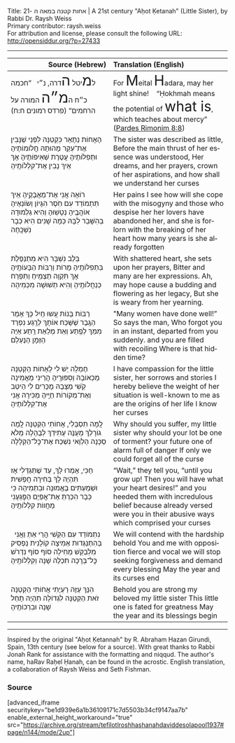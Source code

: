 <html>
<head></head>
<body>
Title: אחות קטנה במאה ה -21 | A 21st century "Aḥot Ḳetanah" (Little Sister), by Rabbi Dr. Raysh Weiss<br />
Primary contributor: raysh.weiss<br />
For attribution and license, please consult the following URL: <a href="http://opensiddur.org/?p=27433">http://opensiddur.org/?p=27433</a>
<p />
<hr />

<table style="margin-left: auto;margin-right: auto;" class="draggable">
<thead><tr><th id="x" style="text-align: right;">Source (Hebrew)</th><th style="text-align: left;">Translation (English)</th></tr></thead>
<tbody>
<tr><td style="vertical-align:top;" width="46%">
<div class="liturgy" lang="he">
ל<span style="font-size: xx-large;">מ</span>יטל <span style="font-size: xx-large;">ה</span>דרה, נ״י
&nbsp;
”חכמה כ״ח ה<span style="font-size: xx-large;">מ״ה</span> המורה על הרחמים“ <span class="citation">(פרדס רמונים ח:ח)</span>
</span></div></td>
 
<td style="vertical-align:top;" width="53%">
<div class="english" lang="en">
For <span style="font-size: xx-large;">M</span>eital <span style="font-size: xx-large;">H</span>adara, may her light shine!
 &nbsp;
“Ḥokhmah means the potential of <span style="font-size: xx-large;">what is</span>, which teaches about mercy” (<a href="https://www.sefaria.org/Pardes_Rimonim.8.8?lang=he">Pardes Rimonim 8:8</a>)
</div></td></tr>


<tr><td style="vertical-align:top;" width="46%">
<div class="liturgy" lang="he">
<span class="acrostic">הָ</span>אָחוֹת נְתָאֵר כִּקְטַנָּה
לִפְנֵי שֶׁנָּבִין אֶת־עִקַּר מָהוּתָהּ
חֲלוֹמוֹתֶיהָ וּתְפִלּוֹתֶיהָ
עֲטֶרֶת שְׁאִיפוֹתֶיהָ
אָךְ אֵיךְ נָבִין אֶת־קִלְלוֹתֶֽיהָ
</span></div></td>
 
<td style="vertical-align:top;" width="53%">
<div class="english" lang="en">
The sister was described as little,
Before the main thrust of her essence was understood,
Her dreams, and her prayers, 
crown of her aspirations,
and how shall we understand her curses
</div></td></tr>


<tr><td style="vertical-align:top;" width="46%">
<div class="liturgy" lang="he">
<span class="acrostic">ר</span>וֹאָה אֲנִי אֶת־מַאֲבָקֶֽיהָ
אֵיךְ תִּתְמוֹדֵד עִם חֹֽסֶר הִגָּיוֹן וְשׂוֹנְאֶיהָ
אוֹהֲבֶֽיהָ נְטָשֽׁוּהָ וְהִיא גַלְמוּדָה בְּהִשָּׁבֵר לִבָּהּ
כַּמָּה שָׁנִים הִיא כְּבָר נִשְׁכָּֽחָה
</span></div></td>
 
<td style="vertical-align:top;" width="53%">
<div class="english" lang="en">
Her pains I see
how will she cope with the misogyny and those who despise her
her lovers have abandoned her, and she is forlorn with the breaking of her heart
how many years is she already forgotten
</div></td></tr>


<tr><td style="vertical-align:top;" width="46%">
<div class="liturgy" lang="he">
<span class="acrostic">בְּ</span>לֵב נִשְׁבָּר הִיא מִתְנַפֶּלֶת בִּתְפִלּוֹתֶֽיהָ
מָרוֹת וְרַבּוֹת הַבָּעוֹתֶֽיהָ
אָךְ תִּקְוָה תַצְמִֽיחַ וְתִפְרַח כְּנַחֲלוֹתֶֽיהָ
וְהִיא תְשׁוּשָׁה מִכְּמִיהָה
</span></div></td>
 
<td style="vertical-align:top;" width="53%">
<div class="english" lang="en">
With shattered heart, she sets upon her prayers,
Bitter and many are her expressions.
Ah, may hope cause a budding and flowering as her legacy,
But she is weary from her yearning.
</div></td></tr>


<tr><td style="vertical-align:top;" width="46%">
<div class="liturgy" lang="he">
<span class="acrostic">רַ</span>בּוֹת בָּנוֹת עָֽשוּ חַֽיִל
כָּךְ אָמַר הַגֶּֽבֶר
שֶׁשָּׁכַח אוֹתָךְ לְרֶֽגַע
נִפְרַד מִמֵּךְ לְפֶֽתַע
וְאַת מְלֵאַת רֵֽתַע
אַיֵּה הַזְּמָן הַנֶּעְלַם
</span></div></td>
 
<td style="vertical-align:top;" width="53%">
<div class="english" lang="en">
"Many women have done well!” 
So says the man,
Who forgot you in an instant, 
departed from you suddenly.
and you are filled with recoiling
Where is that hidden time?
</div></td></tr>


<tr><td style="vertical-align:top;" width="46%">
<div class="liturgy" lang="he">
<span class="acrostic">חֶ</span>מְלָה יֵשׁ לִי לָאָחוֹת הַקְּטַנָּה
מַכְאוֹבָהּ וְסִפּוּרֶֽיהָ הֲרֵינִי מַאֲמִינָה
קֹֽשִׁי מַצָּבָהּ
מֻכָּרִים לִי הֵיטֵב
וְאֶת־מְקוֹרוֹת חַיֶּֽיהָ
מַכִּירָה אֲנִי אֶת־קִלְלוֹתֶיהָ
</span></div></td>
 
<td style="vertical-align:top;" width="53%">
<div class="english" lang="en">
I have compassion for the little sister,
           her sorrows and stories I hereby believe
the weight of her situation
is well-known to me
as are the origins of her life
I know her curses
</div></td></tr>


<tr><td style="vertical-align:top;" width="46%">
<div class="liturgy" lang="he">
<span class="acrostic">לָֽ</span>מָּה תִסְבְּלִי, אָחוֹתִי הַקְּטַנָּה
לָֽמָה גוֹרָלֵךְ מְעֻנֶּה
עָתִידֵךְ לְבֶהָלָה
מְלֹא סַכָּנָה
הַלְוַאי נִשְׁכַּח אֶת־כׇּל־הַקְּלָלָה
</span></div></td>
 
<td style="vertical-align:top;" width="53%">
<div class="english" lang="en">
Why should you suffer, my little sister
why should your lot be one of torment?
your future one of alarm
full of danger
If only we could forget all of the curse 
</div></td></tr>


<tr><td style="vertical-align:top;" width="46%">
<div class="liturgy" lang="he">
<span class="acrostic">חַ</span>כִּי, אָמְרוּ לָךְ,
עַד שֶׁתְּגַדְּלִי
אָז תִּהְיֶה לָךְ
בְּחִירָה חׇפְשִׁית
וּשְׁמַעְתִּים בֶּאֱמוּנָה וּבִתְמִיהָה
כִּי כְּבָר הִכַּרְתְּ אֶת־אׇפְיָם הַפׇּגְעָנִי
מַחֲווֹת קִלְלוֹתֶֽיהָ
</span></div></td>
 
<td style="vertical-align:top;" width="53%">
<div class="english" lang="en">
 “Wait,” they tell you, 
“until you grow up!
Then you will have 
what your heart desires!”
and you heeded them with incredulous belief
because already versed were you in their abusive ways
which comprised your curses
</div></td></tr>


<tr><td style="vertical-align:top;" width="46%">
<div class="liturgy" lang="he">
<span class="acrostic">נִ</span>תְמוֹדֵד עִם הַקֹּֽשִׁי
הֲרֵי
אַתְּ וַאֲנִי  
בְּהִתְנַגְּדוּת אַמִּיצָה קוֹלָנִית
נַפְסִיק מִלְּבַקֵּשׁ מְחִילָה
סוֹף סוֹף נִדְרֹשׁ כׇּל־בְּרָכָה
תִכְלֶה שָׁנָה וְקִלְלוֹתֶֽיהָ
</span></div></td>
 
<td style="vertical-align:top;" width="53%">
<div class="english" lang="en">
We will contend with the hardship
behold
           You and me
with opposition fierce and vocal
we will stop seeking forgiveness
and demand every blessing
May the year and its curses end
</div></td></tr>


<tr><td style="vertical-align:top;" width="46%">
<div class="liturgy" lang="he">
<span class="acrostic">הִ</span>נָּךְ עַזָּה רַעְיָתִי
אֲחוֹתִי הַקְּטַנָּה
זֹאת הַקְּטַנָּה לִגְדוֹלָה תִהְיֶה
תָחֵל שָׁנָה וּבִרְכוֹתֶֽיהָ
</span></div></td>
 
<td style="vertical-align:top;" width="53%">
<div class="english" lang="en">
Behold you are strong my beloved
my little sister
This little one is fated for greatness
May the year and its blessings begin
</div></td></tr>
</tbody></table>

<hr />

Inspired by the original "Aḥot Ḳetannah" by R. Abraham Hazan Girundi, Spain, 13th century (see below for a source). With great thanks to Rabbi Jonah Rank for assistance with the formatting and niqqud. The author's name, haRav Raḥel Ḥanah, can be found in the acrostic. English translation, a collaboration of Raysh Weiss and Seth Fishman.

<h3>Source</h3>

[advanced_iframe securitykey="be1d939e6a1b36109171c7d5503b34cf9147aa7b" enable_external_height_workaround="true" src="https://archive.org/stream/tefilotlroshhashanahdaviddesolapool1937#page/n144/mode/2up"]
</body>
</html>